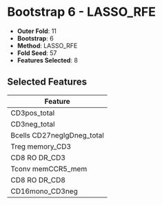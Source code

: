 # Bootstrap 6 - LASSO_RFE

- **Outer Fold**: 11
- **Bootstrap**: 6
- **Method**: LASSO_RFE
- **Fold Seed**: 57
- **Features Selected**: 8

## Selected Features

| Feature |
|---------|
| CD3pos_total |
| CD3neg_total |
| Bcells CD27negIgDneg_total |
| Treg memory_CD3 |
| CD8 RO DR_CD3 |
| Tconv memCCR5_mem |
| CD8 RO DR_CD8 |
| CD16mono_CD3neg |
